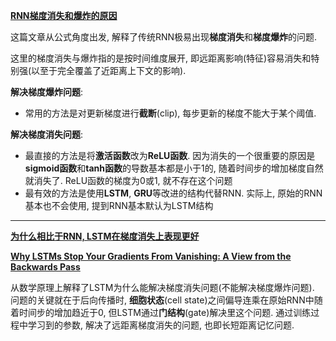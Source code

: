 **[RNN梯度消失和爆炸的原因](https://zhuanlan.zhihu.com/p/28687529)**

这篇文章从公式角度出发, 解释了传统RNN极易出现**梯度消失**和**梯度爆炸**的问题.

这里的梯度消失与爆炸指的是按时间维度展开, 即远距离影响(特征)容易消失和特别强(以至于完全覆盖了近距离上下文的影响).

**解决梯度爆炸问题**:

- 常用的方法是对更新梯度进行**截断**(clip), 每步更新的梯度不能大于某个阈值.

**解决梯度消失问题**:

- 最直接的方法是将**激活函数**改为**ReLU函数**. 因为消失的一个很重要的原因是**sigmoid函数**和**tanh函数**的导数基本都是小于1的, 随着时间步的增加梯度自然就消失了. ReLU函数的梯度为0或1, 就不存在这个问题
- 最有效的方法是使用**LSTM**, **GRU**等改进的结构代替RNN. 实际上, 原始的RNN基本也不会使用, 提到RNN基本默认为LSTM结构

---

**[为什么相比于RNN, LSTM在梯度消失上表现更好](https://www.zhihu.com/question/44895610)**

**[Why LSTMs Stop Your Gradients From Vanishing: A View from the Backwards Pass](https://weberna.github.io/blog/2017/11/15/LSTM-Vanishing-Gradients.html)**

从数学原理上解释了LSTM为什么能解决梯度消失问题(不能解决梯度爆炸问题). 问题的关键就在于后向传播时, **细胞状态**(cell state)之间偏导连乘在原始RNN中随着时间步的增加趋近于0, 但LSTM通过**门结构**(gate)解决里这个问题. 通过训练过程中学习到的参数, 解决了远距离梯度消失的问题, 也即长短距离记忆问题.